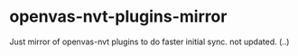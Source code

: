 # openvas-nvt-plugins-mirror

Just mirror of openvas-nvt plugins to do faster initial sync. not updated. (..)


